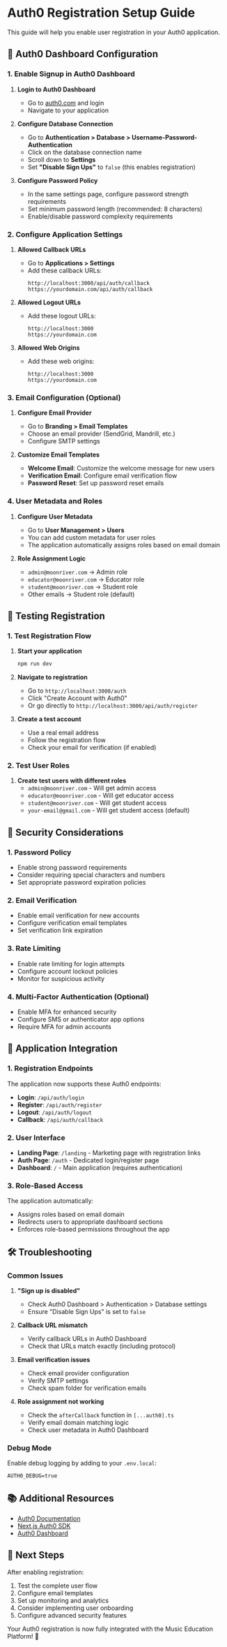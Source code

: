 # Auth0 Registration Setup Guide

This guide will help you enable user registration in your Auth0 application.

## 🔧 Auth0 Dashboard Configuration

### 1. Enable Signup in Auth0 Dashboard

1. **Login to Auth0 Dashboard**
   - Go to [auth0.com](https://auth0.com) and login
   - Navigate to your application

2. **Configure Database Connection**
   - Go to **Authentication > Database > Username-Password-Authentication**
   - Click on the database connection name
   - Scroll down to **Settings**
   - Set **"Disable Sign Ups"** to `false` (this enables registration)

3. **Configure Password Policy**
   - In the same settings page, configure password strength requirements
   - Set minimum password length (recommended: 8 characters)
   - Enable/disable password complexity requirements

### 2. Configure Application Settings

1. **Allowed Callback URLs**
   - Go to **Applications > Settings**
   - Add these callback URLs:
     ```
     http://localhost:3000/api/auth/callback
     https://yourdomain.com/api/auth/callback
     ```

2. **Allowed Logout URLs**
   - Add these logout URLs:
     ```
     http://localhost:3000
     https://yourdomain.com
     ```

3. **Allowed Web Origins**
   - Add these web origins:
     ```
     http://localhost:3000
     https://yourdomain.com
     ```

### 3. Email Configuration (Optional)

1. **Configure Email Provider**
   - Go to **Branding > Email Templates**
   - Choose an email provider (SendGrid, Mandrill, etc.)
   - Configure SMTP settings

2. **Customize Email Templates**
   - **Welcome Email**: Customize the welcome message for new users
   - **Verification Email**: Configure email verification flow
   - **Password Reset**: Set up password reset emails

### 4. User Metadata and Roles

1. **Configure User Metadata**
   - Go to **User Management > Users**
   - You can add custom metadata for user roles
   - The application automatically assigns roles based on email domain

2. **Role Assignment Logic**
   - `admin@moonriver.com` → Admin role
   - `educator@moonriver.com` → Educator role
   - `student@moonriver.com` → Student role
   - Other emails → Student role (default)

## 🚀 Testing Registration

### 1. Test Registration Flow

1. **Start your application**
   ```bash
   npm run dev
   ```

2. **Navigate to registration**
   - Go to `http://localhost:3000/auth`
   - Click "Create Account with Auth0"
   - Or go directly to `http://localhost:3000/api/auth/register`

3. **Create a test account**
   - Use a real email address
   - Follow the registration flow
   - Check your email for verification (if enabled)

### 2. Test User Roles

1. **Create test users with different roles**
   - `admin@moonriver.com` - Will get admin access
   - `educator@moonriver.com` - Will get educator access
   - `student@moonriver.com` - Will get student access
   - `your-email@gmail.com` - Will get student access (default)

## 🔐 Security Considerations

### 1. Password Policy
- Enable strong password requirements
- Consider requiring special characters and numbers
- Set appropriate password expiration policies

### 2. Email Verification
- Enable email verification for new accounts
- Configure verification email templates
- Set verification link expiration

### 3. Rate Limiting
- Enable rate limiting for login attempts
- Configure account lockout policies
- Monitor for suspicious activity

### 4. Multi-Factor Authentication (Optional)
- Enable MFA for enhanced security
- Configure SMS or authenticator app options
- Require MFA for admin accounts

## 📱 Application Integration

### 1. Registration Endpoints

The application now supports these Auth0 endpoints:

- **Login**: `/api/auth/login`
- **Register**: `/api/auth/register`
- **Logout**: `/api/auth/logout`
- **Callback**: `/api/auth/callback`

### 2. User Interface

- **Landing Page**: `/landing` - Marketing page with registration links
- **Auth Page**: `/auth` - Dedicated login/register page
- **Dashboard**: `/` - Main application (requires authentication)

### 3. Role-Based Access

The application automatically:
- Assigns roles based on email domain
- Redirects users to appropriate dashboard sections
- Enforces role-based permissions throughout the app

## 🛠️ Troubleshooting

### Common Issues

1. **"Sign up is disabled"**
   - Check Auth0 Dashboard > Authentication > Database settings
   - Ensure "Disable Sign Ups" is set to `false`

2. **Callback URL mismatch**
   - Verify callback URLs in Auth0 Dashboard
   - Check that URLs match exactly (including protocol)

3. **Email verification issues**
   - Check email provider configuration
   - Verify SMTP settings
   - Check spam folder for verification emails

4. **Role assignment not working**
   - Check the `afterCallback` function in `[...auth0].ts`
   - Verify email domain matching logic
   - Check user metadata in Auth0 Dashboard

### Debug Mode

Enable debug logging by adding to your `.env.local`:
```
AUTH0_DEBUG=true
```

## 📚 Additional Resources

- [Auth0 Documentation](https://auth0.com/docs)
- [Next.js Auth0 SDK](https://auth0.com/docs/quickstart/webapp/nextjs)
- [Auth0 Dashboard](https://manage.auth0.com/)

## 🎯 Next Steps

After enabling registration:

1. Test the complete user flow
2. Configure email templates
3. Set up monitoring and analytics
4. Consider implementing user onboarding
5. Configure advanced security features

Your Auth0 registration is now fully integrated with the Music Education Platform! 🎵
